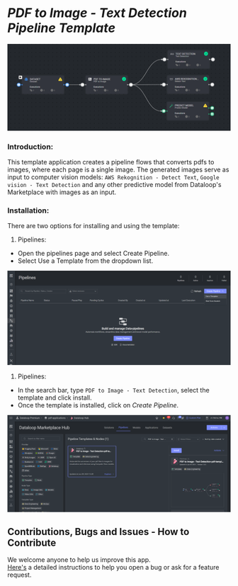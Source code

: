 # *PDF to Image - Text Detection Pipeline Template*

<img src="assets/pdf_to_image_template.png" alt="Image of the pipeline">

### Introduction:

This template application creates a pipeline flows that converts pdfs to images, where each page is a single image.
The generated images serve as input to computer vision models:  `AWS Rekognition - Detect Text`,
`Google vision - Text Detection` and any other predictive model from Dataloop's Marketplace with images as an input.

### Installation:

There are two options for installing and using the template:

1. Pipelines:

* Open the pipelines page and select Create Pipeline.
* Select Use a Template from the dropdown list.

<img src="assets/pipeline_create.png" alt="Image of the pipeline creation page">

1. Pipelines:

* In the search bar, type `PDF to Image - Text Detection`, select the template and click install.
* Once the template is installed, click on *Create Pipeline*.

<img src="assets/marketplace.png" alt="Image of the pipeline">

[//]: # (### Usage:)

[//]: # ()

[//]: # (For the complete documentation of the Active learning pipeline, please refer to)

[//]: # (the [Active Learning Pipeline Documentation]&#40;https://dataloop.ai/docs/active-learning-pipeline&#41;)

## Contributions, Bugs and Issues - How to Contribute

We welcome anyone to help us improve this app.  
[Here's](../../../CONTRIBUTING.md) a detailed instructions to help you open a bug or ask for a feature request.
